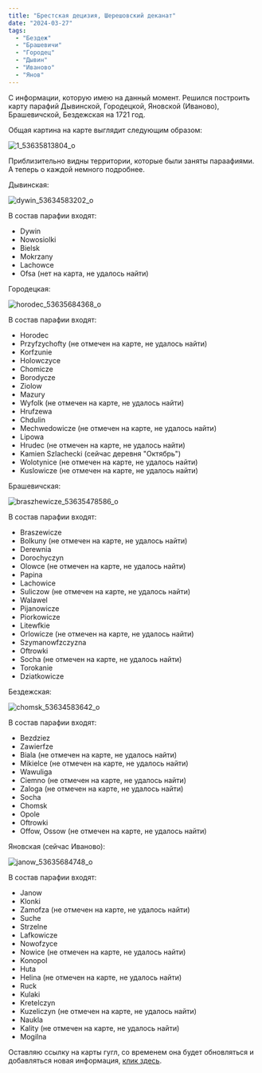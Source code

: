 ```yaml
---
title: "Брестская децизия, Шерешовский деканат"
date: "2024-03-27"
tags: 
  - "Бездеж"
  - "Брашевичи"
  - "Городец"
  - "Дывин"
  - "Иваново"
  - "Янов"
---
```


С информации, которую имею на данный момент. Решился построить карту парафий Дывинской, Городецкой, Яновской (Иваново), Брашевичской, Бездежская на 1721 год.

Общая картина на карте выглядит следующим образом:

![1_53635813804_o](https://github.com/escfrpls/drochiczynpoleski/assets/125834172/f68857c1-cbc2-4fff-b0c2-40bc2e59b938)

Приблизительно видны территории, которые были заняты параафиями. А теперь о каждой немного подробнее.

Дывинская:

![dywin_53634583202_o](https://github.com/escfrpls/drochiczynpoleski/assets/125834172/24aecff9-9ad3-49f5-b420-06021a7408d9)

В состав парафии входят:

- Dywin
- Nowosiolki
- Bielsk
- Mokrzany
- Lachowce
- Ofsa (нет на карта, не удалось найти)

Городецкая:

![horodec_53635684368_o](https://github.com/escfrpls/drochiczynpoleski/assets/125834172/063e91e4-3ae0-468c-9623-2707e9b8a77b)

В состав парафии входят:

- Horodec
- Przyfzychofty (не отмечен на карте, не удалось найти)
- Korfzunie
- Holowczyce
- Chomicze
- Borodycze
- Ziolow
- Mazury
- Wyfolk (не отмечен на карте, не удалось найти)
- Hrufzewa
- Chdulin
- Mechwedowicze (не отмечен на карте, не удалось найти)
- Lipowa
- Hrudec (не отмечен на карте, не удалось найти)
- Kamien Szlachecki (сейчас деревня "Октябрь")
- Wolotynice (не отмечен на карте, не удалось найти)
- Kuslowicze (не отмечен на карте, не удалось найти)

Брашевичская:

![braszhewicze_53635478586_o](https://github.com/escfrpls/drochiczynpoleski/assets/125834172/bffffc4b-f41e-4fe2-8195-9e93fcfec6b0)

В состав парафии входят:

- Braszewicze
- Bolkuny (не отмечен на карте, не удалось найти)
- Derewnia
- Dorochyczyn
- Olowce (не отмечен на карте, не удалось найти)
- Papina
- Lachowice
- Suliczow (не отмечен на карте, не удалось найти)
- Walawel
- Pijanowicze
- Piorkowicze
- Litewfkie
- Orlowicze (не отмечен на карте, не удалось найти)
- Szymanowfzczyzna
- Oftrowki
- Socha (не отмечен на карте, не удалось найти)
- Torokanie
- Dziatkowicze

Бездежская:

![chomsk_53634583642_o](https://github.com/escfrpls/drochiczynpoleski/assets/125834172/815f41ea-1b1d-413d-bb24-6eb835a88de8)

В состав парафии входят:

- Bezdziez
- Zawierfze
- Biala (не отмечен на карте, не удалось найти)
- Mikielce (не отмечен на карте, не удалось найти)
- Wawuliga
- Ciemno (не отмечен на карте, не удалось найти)
- Zaloga (не отмечен на карте, не удалось найти)
- Socha
- Chomsk
- Opole
- Oftrowki
- Offow, Ossow (не отмечен на карте, не удалось найти)

Яновская (сейчас Иваново):

![janow_53635684748_o](https://github.com/escfrpls/drochiczynpoleski/assets/125834172/0a30a6ea-0a39-439a-b94f-64d5f5d48d17)

В состав парафии входят:

- Janow
- Klonki
- Zamofza (не отмечен на карте, не удалось найти)
- Suche
- Strzelne
- Lafkowicze
- Nowofzyce
- Nowice (не отмечен на карте, не удалось найти)
- Konopol
- Huta
- Helina (не отмечен на карте, не удалось найти)
- Ruck
- Kulaki
- Kretelczyn
- Kuzeliczyn (не отмечен на карте, не удалось найти)
- Naukla
- Kality (не отмечен на карте, не удалось найти)
- Mogilna

Оставляю ссылку на карты гугл, со временем она будет обновляться и добавляться новая информация, [клик здесь](https://www.google.com/maps/d/drive?state=%7B%22ids%22%3A%5B%221ag9JJ1sMj_6KGkmbI_8CtX_AvcLbIGTP%22%5D%2C%22action%22%3A%22open%22%2C%22userId%22%3A%22102480792334352289971%22%7D&usp=sharing).
